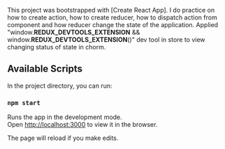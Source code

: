 This project was bootstrapped with [Create React App]. I do practice on how to create action, how to create reducer, how to dispatch action from component and how reducer change the state of the application. Applied "window.__REDUX_DEVTOOLS_EXTENSION__ && window.__REDUX_DEVTOOLS_EXTENSION__()" dev tool in store to view changing status of state in chorm.

## Available Scripts

In the project directory, you can run:

### `npm start`

Runs the app in the development mode.<br />
Open [http://localhost:3000](http://localhost:3000) to view it in the browser.

The page will reload if you make edits.
